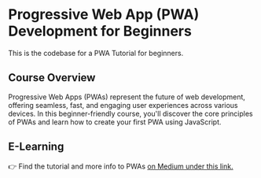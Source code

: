 # Progressive Web App (PWA) Development for Beginners

This is the codebase for a PWA Tutorial for beginners.

## Course Overview

Progressive Web Apps (PWAs) represent the future of web development, offering seamless, fast, and engaging user experiences across various devices. In this beginner-friendly course, you'll discover the core principles of PWAs and learn how to create your first PWA using JavaScript.

## E-Learning

:point_right: Find the tutorial and more info to PWAs [on Medium under this link.](https://medium.com/@nadineklr/pwa-essentials-revolutioniere-deine-webanwendungen-mit-progressive-web-app-development-b9c654d14917)
